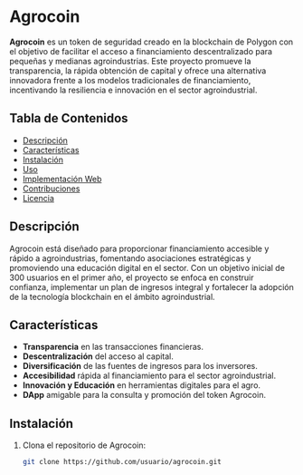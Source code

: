 # Agrocoin

**Agrocoin** es un token de seguridad creado en la blockchain de Polygon con el objetivo de facilitar el acceso a financiamiento descentralizado para pequeñas y medianas agroindustrias. Este proyecto promueve la transparencia, la rápida obtención de capital y ofrece una alternativa innovadora frente a los modelos tradicionales de financiamiento, incentivando la resiliencia e innovación en el sector agroindustrial.

## Tabla de Contenidos

- [Descripción](#descripción)
- [Características](#características)
- [Instalación](#instalación)
- [Uso](#uso)
- [Implementación Web](#implementación-web)
- [Contribuciones](#contribuciones)
- [Licencia](#licencia)

## Descripción

Agrocoin está diseñado para proporcionar financiamiento accesible y rápido a agroindustrias, fomentando asociaciones estratégicas y promoviendo una educación digital en el sector. Con un objetivo inicial de 300 usuarios en el primer año, el proyecto se enfoca en construir confianza, implementar un plan de ingresos integral y fortalecer la adopción de la tecnología blockchain en el ámbito agroindustrial.

## Características

- **Transparencia** en las transacciones financieras.
- **Descentralización** del acceso al capital.
- **Diversificación** de las fuentes de ingresos para los inversores.
- **Accesibilidad** rápida al financiamiento para el sector agroindustrial.
- **Innovación y Educación** en herramientas digitales para el agro.
- **DApp** amigable para la consulta y promoción del token Agrocoin.

## Instalación

1. Clona el repositorio de Agrocoin:
   ```bash
   git clone https://github.com/usuario/agrocoin.git
